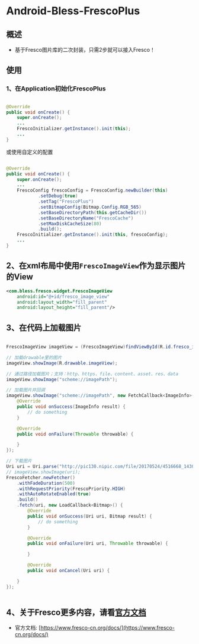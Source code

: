 # Android-Bless-FrescoPlus

## 概述
- 基于Fresco图片库的二次封装，只需2步就可以接入Fresco！

## 使用
### 1、在Application初始化FrescoPlus

```java

@Override
public void onCreate() {
    super.onCreate();
	...
    FrescoInitializer.getInstance().init(this);
    ...
}
```

或使用自定义的配置

```java

@Override
public void onCreate() {
    super.onCreate();
	...
    FrescoConfig frescoConfig = FrescoConfig.newBuilder(this)
            .setDebug(true)
            .setTag("FrescoPlus")
            .setBitmapConfig(Bitmap.Config.RGB_565)
            .setBaseDirectoryPath(this.getCacheDir())
            .setBaseDirectoryName("FrescoCache")
            .setMaxDiskCacheSize(80)
            .build();
    FrescoInitializer.getInstance().init(this, frescoConfig);
    ...
}
```

## 2、在xml布局中使用`FrescoImageView`作为显示图片的View

```xml
<com.bless.fresco.widget.FrescoImageView
    android:id="@+id/fresco_image_view"
    android:layout_width="fill_parent"
    android:layout_height="fill_parent"/>
```

## 3、在代码上加载图片

```java

FrescoImageView imageView = (FrescoImageView)findViewById(R.id.fresco_image_view);

// 加载drawable里的图片
imageView.showImage(R.drawable.imageView);

// 通过路径加载图片；支持：http、https、file、content、asset、res、data
imageView.showImage("scheme://imagePath");

// 加载图片并回调
imageView.showImage("scheme://imagePath", new FetchCallback<ImageInfo>() {
    @Override
    public void onSuccess(ImageInfo result) {
        // do something
    }

    @Override
    public void onFailure(Throwable throwable) {

    }
});

// 下载图片
Uri uri = Uri.parse("http://pic130.nipic.com/file/20170524/4516668_143048292032_2.jpg");
// imageView.showImage(uri);
FrescoFetcher.newFetcher()
    .withFadeDuration(500)
    .withRequestPriority(FrescoPriority.HIGH)
    .withAutoRotateEnabled(true)
    .build()
    .fetch(uri, new LoadCallback<Bitmap>() {
        @Override
        public void onSuccess(Uri uri, Bitmap result) {
            // do something
        }

        @Override
        public void onFailure(Uri uri, Throwable throwable) {

        }

        @Override
        public void onCancel(Uri uri) {

	}
});
      
```

## 4、关于Fresco更多内容，请看[官方文档](https://www.fresco-cn.org/docs/ "官方文档")

- 官方文档: [https://www.fresco-cn.org/docs/](https://www.fresco-cn.org/docs/)